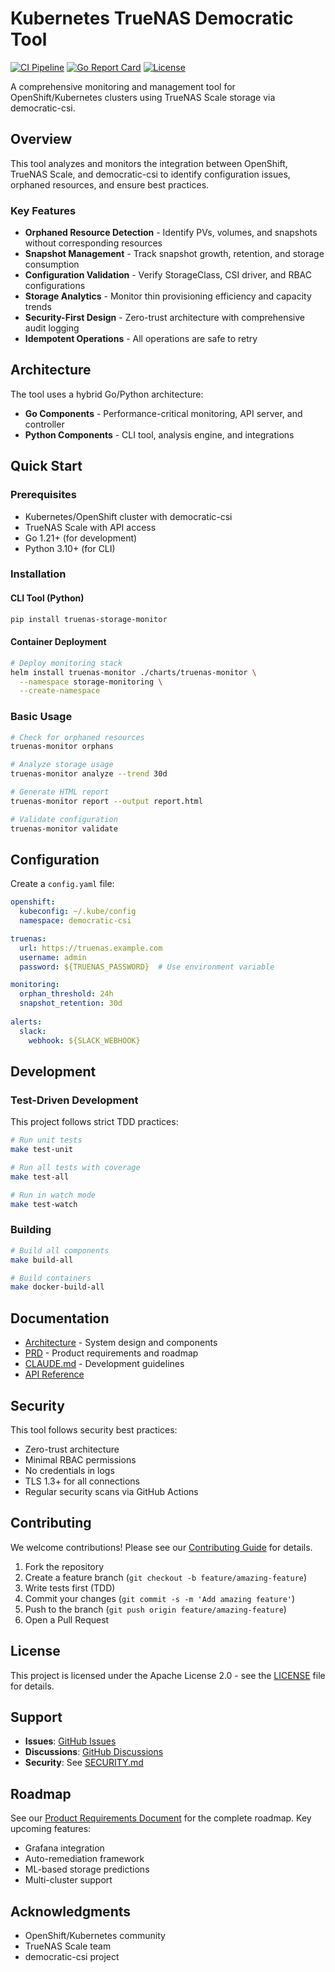 # Kubernetes TrueNAS Democratic Tool

[![CI Pipeline](https://github.com/tomazb/kubernetes-truenas-democratic-tool/actions/workflows/ci.yml/badge.svg)](https://github.com/tomazb/kubernetes-truenas-democratic-tool/actions/workflows/ci.yml)
[![Go Report Card](https://goreportcard.com/badge/github.com/tomazb/kubernetes-truenas-democratic-tool)](https://goreportcard.com/report/github.com/tomazb/kubernetes-truenas-democratic-tool)
[![License](https://img.shields.io/badge/License-Apache%202.0-blue.svg)](https://opensource.org/licenses/Apache-2.0)

A comprehensive monitoring and management tool for OpenShift/Kubernetes clusters using TrueNAS Scale storage via democratic-csi.

## Overview

This tool analyzes and monitors the integration between OpenShift, TrueNAS Scale, and democratic-csi to identify configuration issues, orphaned resources, and ensure best practices.

### Key Features

- **Orphaned Resource Detection** - Identify PVs, volumes, and snapshots without corresponding resources
- **Snapshot Management** - Track snapshot growth, retention, and storage consumption
- **Configuration Validation** - Verify StorageClass, CSI driver, and RBAC configurations
- **Storage Analytics** - Monitor thin provisioning efficiency and capacity trends
- **Security-First Design** - Zero-trust architecture with comprehensive audit logging
- **Idempotent Operations** - All operations are safe to retry

## Architecture

The tool uses a hybrid Go/Python architecture:

- **Go Components** - Performance-critical monitoring, API server, and controller
- **Python Components** - CLI tool, analysis engine, and integrations

## Quick Start

### Prerequisites

- Kubernetes/OpenShift cluster with democratic-csi
- TrueNAS Scale with API access
- Go 1.21+ (for development)
- Python 3.10+ (for CLI)

### Installation

#### CLI Tool (Python)

```bash
pip install truenas-storage-monitor
```

#### Container Deployment

```bash
# Deploy monitoring stack
helm install truenas-monitor ./charts/truenas-monitor \
  --namespace storage-monitoring \
  --create-namespace
```

### Basic Usage

```bash
# Check for orphaned resources
truenas-monitor orphans

# Analyze storage usage
truenas-monitor analyze --trend 30d

# Generate HTML report
truenas-monitor report --output report.html

# Validate configuration
truenas-monitor validate
```

## Configuration

Create a `config.yaml` file:

```yaml
openshift:
  kubeconfig: ~/.kube/config
  namespace: democratic-csi

truenas:
  url: https://truenas.example.com
  username: admin
  password: ${TRUENAS_PASSWORD}  # Use environment variable

monitoring:
  orphan_threshold: 24h
  snapshot_retention: 30d
  
alerts:
  slack:
    webhook: ${SLACK_WEBHOOK}
```

## Development

### Test-Driven Development

This project follows strict TDD practices:

```bash
# Run unit tests
make test-unit

# Run all tests with coverage
make test-all

# Run in watch mode
make test-watch
```

### Building

```bash
# Build all components
make build-all

# Build containers
make docker-build-all
```

## Documentation

- [Architecture](docs/ARCHITECTURE.md) - System design and components
- [PRD](docs/PRD.md) - Product requirements and roadmap
- [CLAUDE.md](CLAUDE.md) - Development guidelines
- [API Reference](https://yourusername.github.io/kubernetes-truenas-democratic-tool/)

## Security

This tool follows security best practices:

- Zero-trust architecture
- Minimal RBAC permissions
- No credentials in logs
- TLS 1.3+ for all connections
- Regular security scans via GitHub Actions

## Contributing

We welcome contributions! Please see our [Contributing Guide](CONTRIBUTING.md) for details.

1. Fork the repository
2. Create a feature branch (`git checkout -b feature/amazing-feature`)
3. Write tests first (TDD)
4. Commit your changes (`git commit -s -m 'Add amazing feature'`)
5. Push to the branch (`git push origin feature/amazing-feature`)
6. Open a Pull Request

## License

This project is licensed under the Apache License 2.0 - see the [LICENSE](LICENSE) file for details.

## Support

- **Issues**: [GitHub Issues](https://github.com/yourusername/kubernetes-truenas-democratic-tool/issues)
- **Discussions**: [GitHub Discussions](https://github.com/yourusername/kubernetes-truenas-democratic-tool/discussions)
- **Security**: See [SECURITY.md](.github/SECURITY.md)

## Roadmap

See our [Product Requirements Document](docs/PRD.md) for the complete roadmap. Key upcoming features:

- Grafana integration
- Auto-remediation framework
- ML-based storage predictions
- Multi-cluster support

## Acknowledgments

- OpenShift/Kubernetes community
- TrueNAS Scale team
- democratic-csi project